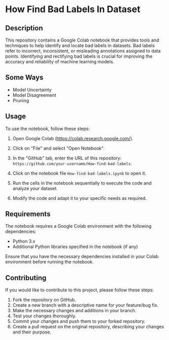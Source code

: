 # How Find Bad Labels In Dataset

## Description
This repository contains a Google Colab notebook that provides tools and techniques to help identify and locate bad labels in datasets. Bad labels refer to incorrect, inconsistent, or misleading annotations assigned to data points. Identifying and rectifying bad labels is crucial for improving the accuracy and reliability of machine learning models.

## Some Ways

- Model Uncertainty
- Model Disagreement
- Pruning

## Usage

To use the notebook, follow these steps:

1. Open Google Colab (https://colab.research.google.com/).

2. Click on "File" and select "Open Notebook".

3. In the "GitHub" tab, enter the URL of this repository: `https://github.com/your-username/How-find-bad-labels`.

4. Click on the notebook file `How-find-bad-labels.ipynb` to open it.

5. Run the cells in the notebook sequentially to execute the code and analyze your dataset.

6. Modify the code and adapt it to your specific needs as required.

## Requirements

The notebook requires a Google Colab environment with the following dependencies:

- Python 3.x
- Additional Python libraries specified in the notebook (if any)

Ensure that you have the necessary dependencies installed in your Colab environment before running the notebook.

## Contributing

If you would like to contribute to this project, please follow these steps:

1. Fork the repository on GitHub.
2. Create a new branch with a descriptive name for your feature/bug fix.
3. Make the necessary changes and additions in your branch.
4. Test your changes thoroughly.
5. Commit your changes and push them to your forked repository.
6. Create a pull request on the original repository, describing your changes and their purpose.
